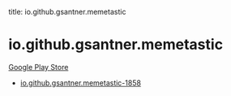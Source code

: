 title: io.github.gsantner.memetastic
# io.github.gsantner.memetastic


[Google Play Store](https://play.google.com/store/apps/details?id=io.github.gsantner.memetastic)


* [io.github.gsantner.memetastic-1858](./io.github.gsantner.memetastic-1858/)